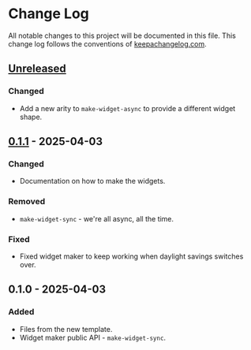 # Change Log
All notable changes to this project will be documented in this file. This change log follows the conventions of [keepachangelog.com](http://keepachangelog.com/).

## [Unreleased]
### Changed
- Add a new arity to `make-widget-async` to provide a different widget shape.

## [0.1.1] - 2025-04-03
### Changed
- Documentation on how to make the widgets.

### Removed
- `make-widget-sync` - we're all async, all the time.

### Fixed
- Fixed widget maker to keep working when daylight savings switches over.

## 0.1.0 - 2025-04-03
### Added
- Files from the new template.
- Widget maker public API - `make-widget-sync`.

[Unreleased]: https://sourcehost.site/your-name/entrega3/compare/0.1.1...HEAD
[0.1.1]: https://sourcehost.site/your-name/entrega3/compare/0.1.0...0.1.1
